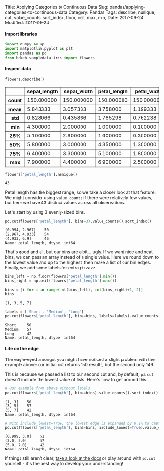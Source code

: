 Title: Applying Categories to Continuous Data
Slug: pandas/applying-categories-to-continuous-data
Category: Pandas
Tags: describe, nunique, cut, value_counts, sort_index, floor, ceil, max, min, 
Date: 2017-09-24
Modified: 2017-09-24

#### Import libraries


```python
import numpy as np
import matplotlib.pyplot as plt
import pandas as pd
from bokeh.sampledata.iris import flowers
```

#### Inspect data


```python
flowers.describe()
```




<div>
<style>
    .dataframe thead tr:only-child th {
        text-align: right;
    }

    .dataframe thead th {
        text-align: left;
    }

    .dataframe tbody tr th {
        vertical-align: top;
    }
</style>
<table border="1" class="dataframe">
  <thead>
    <tr style="text-align: right;">
      <th></th>
      <th>sepal_length</th>
      <th>sepal_width</th>
      <th>petal_length</th>
      <th>petal_width</th>
    </tr>
  </thead>
  <tbody>
    <tr>
      <th>count</th>
      <td>150.000000</td>
      <td>150.000000</td>
      <td>150.000000</td>
      <td>150.000000</td>
    </tr>
    <tr>
      <th>mean</th>
      <td>5.843333</td>
      <td>3.057333</td>
      <td>3.758000</td>
      <td>1.199333</td>
    </tr>
    <tr>
      <th>std</th>
      <td>0.828066</td>
      <td>0.435866</td>
      <td>1.765298</td>
      <td>0.762238</td>
    </tr>
    <tr>
      <th>min</th>
      <td>4.300000</td>
      <td>2.000000</td>
      <td>1.000000</td>
      <td>0.100000</td>
    </tr>
    <tr>
      <th>25%</th>
      <td>5.100000</td>
      <td>2.800000</td>
      <td>1.600000</td>
      <td>0.300000</td>
    </tr>
    <tr>
      <th>50%</th>
      <td>5.800000</td>
      <td>3.000000</td>
      <td>4.350000</td>
      <td>1.300000</td>
    </tr>
    <tr>
      <th>75%</th>
      <td>6.400000</td>
      <td>3.300000</td>
      <td>5.100000</td>
      <td>1.800000</td>
    </tr>
    <tr>
      <th>max</th>
      <td>7.900000</td>
      <td>4.400000</td>
      <td>6.900000</td>
      <td>2.500000</td>
    </tr>
  </tbody>
</table>
</div>




```python
flowers['petal_length'].nunique()
```




    43



Petal length has the biggest range, so we take a closer look at that feature. We might consider using `value_counts` if there were relatively few values, but here we have 43 distinct values across all observations.

Let's start by using 3 evenly-sized bins.


```python
pd.cut(flowers['petal_length'], bins=3).value_counts().sort_index()
```




    (0.994, 2.967]    50
    (2.967, 4.933]    54
    (4.933, 6.9]      46
    Name: petal_length, dtype: int64



That's good and all, but our bins are a bit... ugly. If we want nice and neat bins, we can pass an array instead of a single value. Here we round down to the lowest value and up to the highest, then make a list of our bin edges. Finally, we add some labels for extra pizzazz.


```python
bins_left = np.floor(flowers['petal_length'].min())
bins_right = np.ceil(flowers['petal_length'].max())

bins = [i for i in range(int(bins_left), int(bins_right)+1, 2)]
bins
```




    [1, 3, 5, 7]




```python
labels = ['Short', 'Medium', 'Long']
pd.cut(flowers['petal_length'], bins=bins, labels=labels).value_counts().sort_index(ascending=False)
```




    Short     50
    Medium    57
    Long      42
    Name: petal_length, dtype: int64



#### Life on the edge
The eagle-eyed amongst you might have noticed a slight problem with the example above: our initial cut returns 150 results, but the second only 149.

This is because we passed a list to our second cut and, by default, `pd.cut` doesn't include the lowest value of lists. Here's how to get around this.


```python
# Our example from above without labels
pd.cut(flowers['petal_length'], bins=bins).value_counts().sort_index()
```




    (1, 3]    50
    (3, 5]    57
    (5, 7]    42
    Name: petal_length, dtype: int64




```python
# With include_lowest=True, the lowest edge is expanded by 0.1% to capture all values
pd.cut(flowers['petal_length'], bins=bins, include_lowest=True).value_counts().sort_index()
```




    (0.999, 3.0]    51
    (3.0, 5.0]      57
    (5.0, 7.0]      42
    Name: petal_length, dtype: int64



If things still aren't clear, [take a look at the docs](https://pandas.pydata.org/pandas-docs/stable/generated/pandas.cut.html) or play around with `pd.cut` yourself - it's the best way to develop your understanding!
